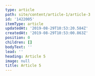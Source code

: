 ```yaml
---
type: article
path: site/content/article-1/article-3
id: '1422005'
itemType: article
updatedAt: '2019-08-29T10:53:20.584Z'
createdAt: '2019-08-29T10:53:00.863Z'
position: 0
children: []
bodyText: ''
lead: ''
heading: Article 5
image: null
title: Article 5
---
```


